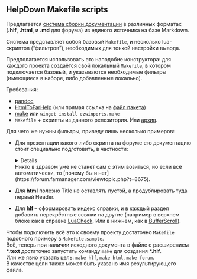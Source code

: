 ## HelpDown Makefile scripts

Предлагается [система сборки документации](https://github.com/FarManagerLegacy/HelpDown-scripts)
в различных форматах (**.hlf**, **.html**, и **.md** для форума)
из единого источника на базе Markdown.

Система представляет собой базовый `Makefile`, и несколько lua-скриптов (“фильтров”),
необходимых для тонкой настройки вывода.

Предполагается использовать это наподобие конструктора: для каждого проекта создаётся свой локальный `Makefile`,
в котором подключается базовый, и указываются необходимые фильтры (имеющиеся в наборе, либо добавленные локально).

Требования:

- [pandoc](https://pandoc.org/installing.html)
- [HtmlToFarHelp](https://www.nuget.org/packages/HtmlToFarHelp) (или прямая ссылка на [файл пакета](https://www.nuget.org/api/v2/package/HtmlToFarHelp/))
- [make](https://sourceforge.net/projects/ezwinports/files/) или `winget install ezwinports.make`
- `Makefile` + cкрипты из данного репозитория. Или [архив](https://gist.github.com/johnd0e/7d00f4d8899ec9920b2b84ceed4a6e02/archive/master.zip).

Для чего же нужны фильтры, приведу лишь несколько примеров:

- Для презентации какого-либо скрипта на форуме его документацию стоит специально подготовить, в частности:
  <details>

  - Поместить все разделы кроме первого в спойлеры, чтобы сэкономить место в посте.
  - Исправить форматирование при наличии одиночного `*`, поскольку стандартный способ экранирования слешем на форуме не работает.
  - *DefinitionList* ([Description List](https://developer.mozilla.org/en-US/docs/Web/HTML/Element/dl)) не является стандартной фичей маркдауна, его надо заменить на *BulletList*.
  - Преобразование ссылок:
    - Движок форума не создаёт внутренние ссылки, поэтому их надо убрать (заменить на просто жирный текст).
    - Ссылки на справку фара работают только в **hlf**. А в **html** и *для форума* их надо заменять на что-то более полезное.
    - Аналогично со ссылками на локальные **\*.chm** и пр.
    - При конвертации в Github-flavored Markdown у заголовков пропадают id, указанные посредством attribute syntax,
      а значит ломаются ссылки. Их можно исправить, используя “автоматические идентификаторы” (Implicit Headers IDs).

  </details>
  Никто в здравом уме не станет сам с этим возиться, но если всё автоматически, то [почему бы и нет](https://forum.farmanager.com/viewtopic.php?t=8675).
- Для **html** полезно Title не оставлять пустой, а продублировать туда первый Header.
- Для **hlf** – сформировать индекс справки, и в каждый раздел добавить перекрёстные ссылки на другие
  (например в верхнем блоке как в справке [LuaCheck](https://forum.farmanager.com/viewtopic.php?f=15&t=9650). Или в нижнем, как в [BufferScroll](https://forum.farmanager.com/viewtopic.php?t=8675)).

Чтобы подключить всё это к своему проекту достаточно `Makefile` подобного примеру в `Makefile.sample`.  
Всё, теперь при наличии исходного документа в файле с расширением **\*.text** достаточно запустить команду `make` для создания **\*.hlf**.  
Или же явно указать цель: `make hlf`, `make html`, `make forum`.  
В качестве цели также может быть указано имя результирующего файла.
